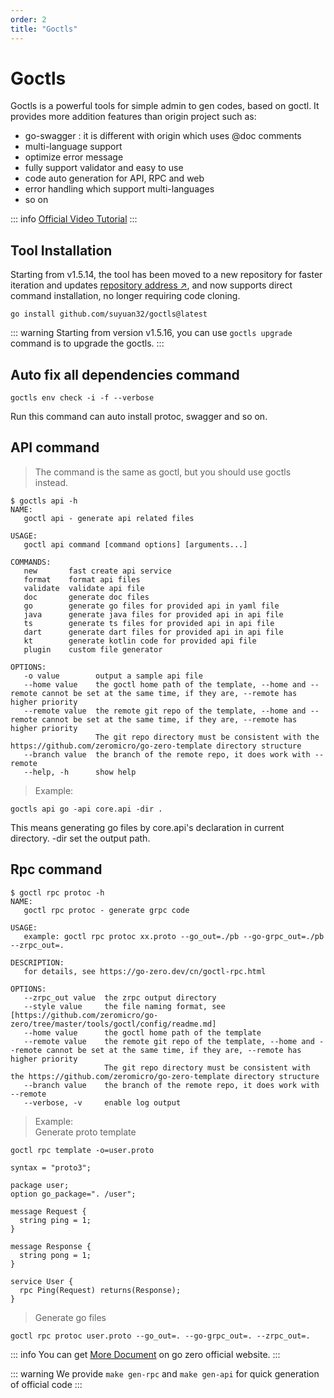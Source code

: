 ```yaml
---
order: 2
title: "Goctls"
---
```


# Goctls

Goctls is a powerful tools for simple admin to gen codes, based on goctl.
It provides more addition features than origin project such as:

- go-swagger : it is different with origin which uses @doc comments
- multi-language support
- optimize error message
- fully support validator and easy to use
- code auto generation for API, RPC and web
- error handling which support multi-languages
- so on

::: info
[Official Video Tutorial](https://youtu.be/20XifykiXZc)
:::

## Tool Installation

Starting from v1.5.14, the tool has been moved to a new repository for faster iteration and updates [repository address ↗](https://github.com/suyuan32/goctls), and now supports direct command installation, no longer requiring code cloning.

```shell
go install github.com/suyuan32/goctls@latest
```

::: warning
Starting from version v1.5.16, you can use `goctls upgrade` command is to upgrade the goctls.
:::

## Auto fix all dependencies command

```shell
goctls env check -i -f --verbose
```

Run this command can auto install protoc, swagger and so on.

## API command

> The command is the same as goctl, but you should use goctls instead.

```shell
$ goctls api -h
NAME:
   goctl api - generate api related files

USAGE:
   goctl api command [command options] [arguments...]

COMMANDS:
   new       fast create api service
   format    format api files
   validate  validate api file
   doc       generate doc files
   go        generate go files for provided api in yaml file
   java      generate java files for provided api in api file
   ts        generate ts files for provided api in api file
   dart      generate dart files for provided api in api file
   kt        generate kotlin code for provided api file
   plugin    custom file generator

OPTIONS:
   -o value        output a sample api file
   --home value    the goctl home path of the template, --home and --remote cannot be set at the same time, if they are, --remote has higher priority
   --remote value  the remote git repo of the template, --home and --remote cannot be set at the same time, if they are, --remote has higher priority
                   The git repo directory must be consistent with the https://github.com/zeromicro/go-zero-template directory structure
   --branch value  the branch of the remote repo, it does work with --remote
   --help, -h      show help
```

> Example:

```shell
goctls api go -api core.api -dir .
```

This means generating go files by core.api's declaration in current directory. -dir set the output path.

## Rpc command

```shell
$ goctl rpc protoc -h
NAME:
   goctl rpc protoc - generate grpc code

USAGE:
   example: goctl rpc protoc xx.proto --go_out=./pb --go-grpc_out=./pb --zrpc_out=.

DESCRIPTION:
   for details, see https://go-zero.dev/cn/goctl-rpc.html

OPTIONS:
   --zrpc_out value  the zrpc output directory
   --style value     the file naming format, see [https://github.com/zeromicro/go-zero/tree/master/tools/goctl/config/readme.md]
   --home value      the goctl home path of the template
   --remote value    the remote git repo of the template, --home and --remote cannot be set at the same time, if they are, --remote has higher priority
                     The git repo directory must be consistent with the https://github.com/zeromicro/go-zero-template directory structure
   --branch value    the branch of the remote repo, it does work with --remote
   --verbose, -v     enable log output
```

> Example: \
> Generate proto template

```shell
goctl rpc template -o=user.proto
```

```shell
syntax = "proto3";

package user;
option go_package=". /user";

message Request {
  string ping = 1;
}

message Response {
  string pong = 1;
}

service User {
  rpc Ping(Request) returns(Response);
}
```

> Generate go files

```shell
goctl rpc protoc user.proto --go_out=. --go-grpc_out=. --zrpc_out=.
```

::: info
You can get [More Document](https://go-zero.dev/docs/goctl/zrpc) on go zero official website.
:::

::: warning
We provide `make gen-rpc` and `make gen-api` for quick generation of official code
:::
